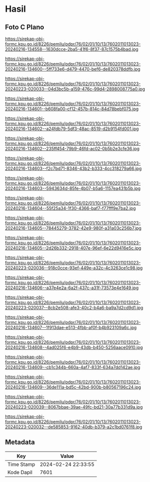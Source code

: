 # Hasil

## Foto C Plano

https://sirekap-obj-formc.kpu.go.id/8226/pemilu/pdpr/76/02/01/10/13/7602011013023-20240216-134558--1630dcce-2ba5-41f6-8f37-87c1575b4bad.jpg

https://sirekap-obj-formc.kpu.go.id/8226/pemilu/pdpr/76/02/01/10/13/7602011013023-20240216-134600--5ff733e6-d479-4470-bef6-de820378ddfb.jpg

https://sirekap-obj-formc.kpu.go.id/8226/pemilu/pdpr/76/02/01/10/13/7602011013023-20240223-020033--04d3bc5b-a159-476c-99d4-2898008775a0.jpg

https://sirekap-obj-formc.kpu.go.id/8226/pemilu/pdpr/76/02/01/10/13/7602011013023-20240216-134601--b608fa00-cf12-457b-814c-84d78bebf075.jpg

https://sirekap-obj-formc.kpu.go.id/8226/pemilu/pdpr/76/02/01/10/13/7602011013023-20240216-134602--a24fdb79-5df3-48ac-8519-d2b9154fd001.jpg

https://sirekap-obj-formc.kpu.go.id/8226/pemilu/pdpr/76/02/01/10/13/7602011013023-20240216-134602--235ff454-79b9-46fd-ac02-0b5b2e3cfe36.jpg

https://sirekap-obj-formc.kpu.go.id/8226/pemilu/pdpr/76/02/01/10/13/7602011013023-20240216-134603--f2c7bd71-8346-43b2-b333-4cc318279a66.jpg

https://sirekap-obj-formc.kpu.go.id/8226/pemilu/pdpr/76/02/01/10/13/7602011013023-20240216-134603--5943634d-85fe-4b07-b5a6-1157ea431b5b.jpg

https://sirekap-obj-formc.kpu.go.id/8226/pemilu/pdpr/76/02/01/10/13/7602011013023-20240216-134604--55f25a34-1f30-4366-baf7-f77fff9e7ba2.jpg

https://sirekap-obj-formc.kpu.go.id/8226/pemilu/pdpr/76/02/01/10/13/7602011013023-20240216-134605--78445279-3782-42e9-980f-a31a03c256b7.jpg

https://sirekap-obj-formc.kpu.go.id/8226/pemilu/pdpr/76/02/01/10/13/7602011013023-20240216-134605--2d26b332-2918-407e-96ef-6e22d9416e5c.jpg

https://sirekap-obj-formc.kpu.go.id/8226/pemilu/pdpr/76/02/01/10/13/7602011013023-20240223-020036--918c0cce-93ef-449e-a32c-4c3263ce1c98.jpg

https://sirekap-obj-formc.kpu.go.id/8226/pemilu/pdpr/76/02/01/10/13/7602011013023-20240216-134606--a37e4e2a-6a2f-437c-a31f-73573e4e1649.jpg

https://sirekap-obj-formc.kpu.go.id/8226/pemilu/pdpr/76/02/01/10/13/7602011013023-20240223-020037--8cb2e508-afe3-40c2-b4a6-ba9a7d2cd9d1.jpg

https://sirekap-obj-formc.kpu.go.id/8226/pemilu/pdpr/76/02/01/10/13/7602011013023-20240216-134607--1f913dae-e513-4fbb-af0f-b4b923109a6c.jpg

https://sirekap-obj-formc.kpu.go.id/8226/pemilu/pdpr/76/02/01/10/13/7602011013023-20240216-134608--4ad025f6-e4b9-43db-b450-5256aace0910.jpg

https://sirekap-obj-formc.kpu.go.id/8226/pemilu/pdpr/76/02/01/10/13/7602011013023-20240216-134609--cb1c344b-660a-4af7-833f-634a7dd142ae.jpg

https://sirekap-obj-formc.kpu.go.id/8226/pemilu/pdpr/76/02/01/10/13/7602011013023-20240216-134609--36de111a-bd5c-42bd-900b-b80567196c24.jpg

https://sirekap-obj-formc.kpu.go.id/8226/pemilu/pdpr/76/02/01/10/13/7602011013023-20240223-020039--8067bbae-39ae-49fc-bd21-30a77b331d9a.jpg

https://sirekap-obj-formc.kpu.go.id/8226/pemilu/pdpr/76/02/01/10/13/7602011013023-20240223-020032--de585853-9162-40db-b379-a2c1bd0761f8.jpg


## Metadata

| Key        | Value               |
| ---------- | ------------------- |
| Time Stamp | 2024-02-24 22:33:55 |
| Kode Dapil | 7601                |



